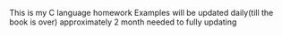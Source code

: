 This is my C language homework 
Examples will be updated daily(till the book is over) 
approximately 2 month needed to fully updating
